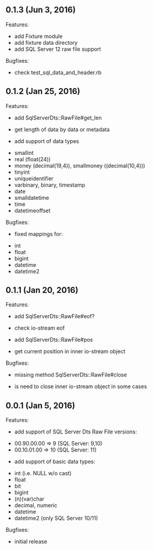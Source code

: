 ## 0.1.3 (Jun 3, 2016)

Features:

- add Fixture module
- add fixture data directory
- add SQL Server 12 raw file support

Bugfixes:

- check test_sql_data_and_header.rb


## 0.1.2 (Jan 25, 2016)

Features:

- add SqlServerDts::RawFile#get_len

* get length of data by data or metadata

- add support of data types

* smallint
* real (float(24))
* money (decimal(19,4)), smallmoney ((decimal(10,4)))
* tinyint
* uniqueidentifier
* varbinary, binary, timestamp
* date
* smalldatetime
* time
* datetimeoffset

Bugfixes:

- fixed mappings for:

* int
* float
* bigint
* datetime
* datetime2


## 0.1.1 (Jan 20, 2016)

Features:

- add SqlServerDts::RawFile#eof?

* check io-stream eof

- add SqlServerDts::RawFile#pos

* get current position in inner io-stream object

Bugfixes:

- missing method SqlServerDts::RawFile#close

* is need to close inner io-stream object in some cases


## 0.0.1 (Jan 5, 2016)

Features:

- add support of SQL Server Dts Raw File versions:

* 00.90.00.00 => 9 (SQL Server: 9,10)
* 00.10.01.00 => 10 (SQL Server: 11)

- add support of basic data types:

* int (i.e. NULL w/o cast)
* float
* bit
* bigint
* (n)(var)char
* decimal, numeric
* datetime
* datetime2 (only SQL Server 10/11)

Bugfixes:

- initial release
